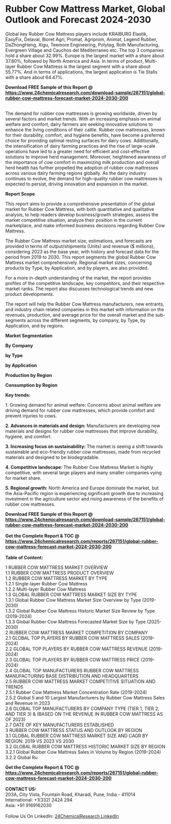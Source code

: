 <h1>Rubber Cow Mattress Market, Global Outlook and Forecast 2024-2030</h1><p>
</p><p>
Global key Rubber Cow Mattress players include KRAIBURG Elastik, EasyFix, Delaval, Bioret Agri, Promat, Agriprom, Animat, Legend Rubber, DaZhongHeng, Xigu, Teemore Engineering, Polytag, Roth Manufacturing, Evergreen Village and Cauchos del Mediterraneo etc. The top 3 companies hold a share about 32.99%. Europe is the largest market with a share about 37.80%, followed by North America and Asia. In terms of product, Multi-layer Rubber Cow Mattress is the largest segment with a share about 55.77%. And in terms of applications, the largest application is Tie Stalls with a share about 64.47%.</p><p>
</p><div><b>Download FREE Sample of this Report @ 
            <a href="https://www.24chemicalresearch.com/download-sample/267151/global-rubber-cow-mattress-forecast-market-2024-2030-200">
            https://www.24chemicalresearch.com/download-sample/267151/global-rubber-cow-mattress-forecast-market-2024-2030-200</a></b></div><br><p>
The demand for rubber cow mattresses is growing worldwide, driven by several factors and market trends. With an increasing emphasis on animal welfare and comfort, dairy farmers are seeking innovative solutions to enhance the living conditions of their cattle. Rubber cow mattresses, known for their durability, comfort, and hygiene benefits, have become a preferred choice for providing optimal resting surfaces for dairy cows. Additionally, the intensification of dairy farming practices and the rise of large-scale operations have led to a greater need for efficient and cost-effective solutions to improve herd management. Moreover, heightened awareness of the importance of cow comfort in maximizing milk production and overall herd health has further propelled the adoption of rubber cow mattresses across various dairy farming regions globally. As the dairy industry continues to evolve, the demand for high-quality rubber cow mattresses is expected to persist, driving innovation and expansion in the market.</p><p>
</p><p>
<strong>Report Scope</strong></p><p>
</p><p>
This report aims to provide a comprehensive presentation of the global market for Rubber Cow Mattress, with both quantitative and qualitative analysis, to help readers develop business/growth strategies, assess the market competitive situation, analyze their position in the current marketplace, and make informed business decisions regarding Rubber Cow Mattress.</p><p>
</p><p>
The Rubber Cow Mattress market size, estimations, and forecasts are provided in terms of output/shipments (Units) and revenue ($ millions), considering 2023 as the base year, with history and forecast data for the period from 2019 to 2030. This report segments the global Rubber Cow Mattress market comprehensively. Regional market sizes, concerning products by Type, by Application, and by players, are also provided.</p><p>
</p><p>
For a more in-depth understanding of the market, the report provides profiles of the competitive landscape, key competitors, and their respective market ranks. The report also discusses technological trends and new product developments.</p><p>
</p><p>
The report will help the Rubber Cow Mattress manufacturers, new entrants, and industry chain related companies in this market with information on the revenues, production, and average price for the overall market and the sub-segments across the different segments, by company, by Type, by Application, and by regions.</p><p>
</p><p>
<strong>Market Segmentation</strong>
</p><p>
<strong>By Company</strong></p><p>
</p><p>
<strong>by Type</strong></p><p>
</p><p>
<strong>by Application</strong></p><p>
</p><p>
<strong>Production by Region</strong></p><p>
</p><p>
<strong>Consumption by Region</strong></p><p>
</p><p>
</p><p>
<strong>Key trends:</strong></p><p>
1. Growing demand for animal welfare: Concerns about animal welfare are driving demand for rubber cow mattresses, which provide comfort and prevent injuries to cows.</p><p>
<strong>2. Advances in materials and design:</strong> Manufacturers are developing new materials and designs for rubber cow mattresses that improve durability, hygiene, and comfort.</p><p>
<strong>3. Increasing focus on sustainability:</strong> The market is seeing a shift towards sustainable and eco-friendly rubber cow mattresses, made from recycled materials and designed to be biodegradable.</p><p>
<strong>4. Competitive landscape: </strong>The Rubber Cow Mattress Market is highly competitive, with several large players and many smaller companies vying for market share.</p><p>
<strong>5. Regional growth:</strong> North America and Europe dominate the market, but the Asia-Pacific region is experiencing significant growth due to increasing investment in the agriculture sector and rising awareness of the benefits of rubber cow mattresses.</p><div><b>Download FREE Sample of this Report @ 
            <a href="https://www.24chemicalresearch.com/download-sample/267151/global-rubber-cow-mattress-forecast-market-2024-2030-200">
            https://www.24chemicalresearch.com/download-sample/267151/global-rubber-cow-mattress-forecast-market-2024-2030-200</a></b></div><br><div><b>Get the Complete Report & TOC @ 
            <a href="https://www.24chemicalresearch.com/reports/267151/global-rubber-cow-mattress-forecast-market-2024-2030-200">
            https://www.24chemicalresearch.com/reports/267151/global-rubber-cow-mattress-forecast-market-2024-2030-200</a></b></div><br>
            <b>Table of Content:</b><p>1 RUBBER COW MATTRESS MARKET OVERVIEW<br />
1.1 RUBBER COW MATTRESS PRODUCT OVERVIEW<br />
1.2 RUBBER COW MATTRESS MARKET BY TYPE<br />
1.2.1 Single-layer Rubber Cow Mattress<br />
1.2.2 Multi-layer Rubber Cow Mattress<br />
1.3 GLOBAL RUBBER COW MATTRESS MARKET SIZE BY TYPE<br />
1.3.1 Global Rubber Cow Mattress Market Size Overview by Type (2019-2030)<br />
1.3.2 Global Rubber Cow Mattress Historic Market Size Review by Type (2019-2024)<br />
1.3.3 Global Rubber Cow Mattress Forecasted Market Size by Type (2025-2030)<br />
2 RUBBER COW MATTRESS MARKET COMPETITION BY COMPANY<br />
2.1 GLOBAL TOP PLAYERS BY RUBBER COW MATTRESS SALES (2019-2024)<br />
2.2 GLOBAL TOP PLAYERS BY RUBBER COW MATTRESS REVENUE (2019-2024)<br />
2.3 GLOBAL TOP PLAYERS BY RUBBER COW MATTRESS PRICE (2019-2024)<br />
2.4 GLOBAL TOP MANUFACTURERS RUBBER COW MATTRESS MANUFACTURING BASE DISTRIBUTION AND HEADQUARTERS<br />
2.5 RUBBER COW MATTRESS MARKET COMPETITIVE SITUATION AND TRENDS<br />
2.5.1 Rubber Cow Mattress Market Concentration Rate (2019-2024)<br />
2.5.2 Global 5 and 10 Largest Manufacturers by Rubber Cow Mattress Sales and Revenue in 2023<br />
2.6 GLOBAL TOP MANUFACTURERS BY COMPANY TYPE (TIER 1, TIER 2, AND TIER 3) & (BASED ON THE REVENUE IN RUBBER COW MATTRESS AS OF 2023)<br />
2.7 DATE OF KEY MANUFACTURERS ESTABLISHED<br />
3 RUBBER COW MATTRESS STATUS AND OUTLOOK BY REGION<br />
3.1 GLOBAL RUBBER COW MATTRESS MARKET SIZE AND CAGR BY REGION: 2019 VS 2023 VS 2030<br />
3.2 GLOBAL RUBBER COW MATTRESS HISTORIC MARKET SIZE BY REGION<br />
3.2.1 Global Rubber Cow Mattress Sales in Volume by Region (2019-2024)<br />
3.2.2 Global Ru</p><div><b>Get the Complete Report & TOC @ 
            <a href="https://www.24chemicalresearch.com/reports/267151/global-rubber-cow-mattress-forecast-market-2024-2030-200">
            https://www.24chemicalresearch.com/reports/267151/global-rubber-cow-mattress-forecast-market-2024-2030-200</a></b></div><br><b>CONTACT US:</b><br>
            203A, City Vista, Fountain Road, Kharadi, Pune, India - 411014<br>
            International: +1(332) 2424 294<br>
            Asia: +91 9169162030 <br><br>
            Follow Us On LinkedIn: <a href="https://www.linkedin.com/company/24chemicalresearch/">24ChemicalResearch LinkedIn</a>